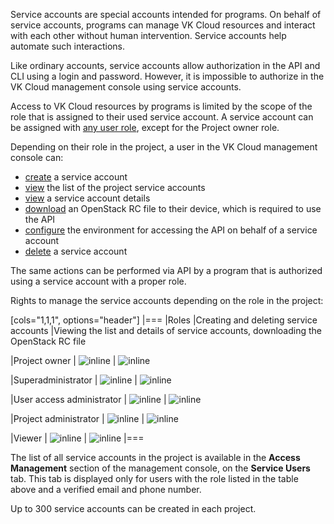 Service accounts are special accounts intended for programs. On behalf of service accounts, programs can manage VK Cloud resources and interact with each other without human intervention. Service accounts help automate such interactions.

Like ordinary accounts, service accounts allow authorization in the API and CLI using a login and password. However, it is impossible to authorize in the VK Cloud management console using service accounts.

Access to VK Cloud resources by programs is limited by the scope of the role that is assigned to their used service account. A service account can be assigned with [any user role](../rolesandpermissions), except for the Project owner role.

Depending on their role in the project, a user in the VK Cloud management console can:

- [create](../../instructions/project-settings/service-account-manage#create) a service account
- [view](../../instructions/project-settings/service-account-manage#view_list) the list of the project service accounts
- [view](../../instructions/project-settings/service-account-manage#view_card) a service account details
- [download](../../instructions/project-settings/service-account-manage#download_rc_file) an OpenStack RC file to their device, which is required to use the API
- [configure](../../instructions/project-settings/service-account-manage#authorize) the environment for accessing the API on behalf of a service account
- [delete](../../instructions/project-settings/service-account-manage#delete) a service account

The same actions can be performed via API by a program that is authorized using a service account with a proper role.

Rights to manage the service accounts depending on the role in the project:

[cols="1,1,1", options="header"]
|===
|Roles
|Creating and deleting service accounts
|Viewing the list and details of service accounts, downloading the OpenStack RC file

|Project owner
| ![](/ru/assets/check.svg "inline")
| ![](/ru/assets/check.svg "inline")

|Superadministrator
| ![](/ru/assets/check.svg "inline")
| ![](/ru/assets/check.svg "inline")

|User access administrator
| ![](/ru/assets/check.svg "inline")
| ![](/ru/assets/check.svg "inline")

|Project administrator
| ![](/ru/assets/no.svg "inline")
| ![](/ru/assets/check.svg "inline")

|Viewer
| ![](/ru/assets/no.svg "inline")
| ![](/ru/assets/check.svg "inline")
|===

The list of all service accounts in the project is available in the **Access Management** section of the management console, on the **Service Users** tab. This tab is displayed only for users with the role listed in the table above and a verified email and phone number.

Up to 300 service accounts can be created in each project.
